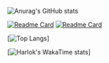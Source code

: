 
![Anurag's GitHub stats](https://github-readme-stats.vercel.app/api?username=ybm1968&show_icons=true&theme=cobalt&include_all_commits=true)

[![Readme Card](https://github-readme-stats.vercel.app/api/pin/?username=ybm1968&repo=ChanterLiving)](https://github.com/ybm1968/ChanterLiving)
[![Readme Card](https://github-readme-stats.vercel.app/api/pin/?username=ybm1968&repo=DreamAir)](https://github.com/ybm1968/DreamAir)

[![Top Langs](https://github-readme-stats.vercel.app/api/top-langs/?username=ybm1968)]

[![Harlok's WakaTime stats](https://github-readme-stats.vercel.app/api/wakatime?username=ybm1968)]
